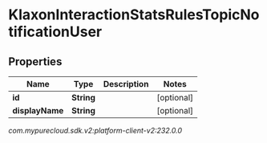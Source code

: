 # KlaxonInteractionStatsRulesTopicNotificationUser


## Properties

| Name | Type | Description | Notes |
| ------------ | ------------- | ------------- | ------------- |
| **id** | **String** |  |  [optional] |
| **displayName** | **String** |  |  [optional] |




_com.mypurecloud.sdk.v2:platform-client-v2:232.0.0_
